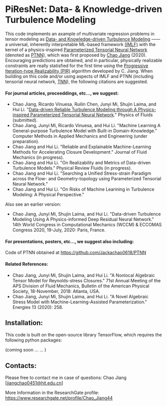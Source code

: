 # PiResNet: Data- & Knowledge-driven Turbulence Modeling
This code implements an axample of multivariate regression problems in tensor modeling as [Data- and Knowledge-driven Turbulence Modeling](https://github.com/Jackachao0618) —— a universal, inherently interpretable ML-based framework [(IMLF)]() with the kernel of a physics-inspired [Parameterized Tensorial Neural Network](https://github.com/Jackachao0618/PTNN) (denoted as [PTNN]()), which was first proposed by [Chao Jiang]() (2020). 
Encouraging predictions are obtained, and in particular, physically realizable constraints are really statisfied for the first time using the [Progressive Iteration-type Realizability (PIR)](https://github.com/Jackachao0618/PTNN) algorithm developed by C. Jiang. When building on this code and/or using aspects of IMLF and PTNN (including tensorial neural network, [TNN]()), the following citations are suggested.

#### For journal articles, proceeddings, etc..., we suggest:

* Chao Jiang, Ricardo Vinuesa, Ruilin Chen, Junyi Mi, Shujin Laima, and Hui Li. "[Data-driven Reliable Turbulence Modeling through A Physics-inspired Parameterized Tensorial Neural Network]()." Physics of Fluids (submitted).
* Chao Jiang, Junyi Mi, Ricardo Vinuesa, and Hui Li. "Machine Learning A General-purpose Turbulence Model with Built-in Domain-Knowledge." Computer Methods in Applied Mechanics and Engineering (under preparation).
* Chao Jiang and Hui Li. "Reliable and Explainable Machine-Learning Methods for Accelerating Closure Development." Journal of Fluid Mechanics (in progress).
* Chao Jiang and Hui Li. "On Realizability and Metrics of Data-driven Turbulence Models." Physical Review Fluids (in progress).
* Chao Jiang and Hui Li. "Searching a Unified Stress-strain Paradigm across the Flow- and Geometry-topology using Parameterized Tensorial Neural Network."
* Chao Jiang and Hui Li. "On Risks of Machine Learining in Turbulence Modeling: A Physical Perspective."

Also see an earlier version:

* Chao Jiang, Junyi Mi, Shujin Laima, and Hui Li. "Data-driven Turbulence Modeling Using A Physics-informed Deep Residual Neural Network." 14th World Congress in Computational Mechanics (WCCM) & ECCOMAS Congress 2020, 19-July, 2020: Paris, France.


#### For presentations, posters, etc..., we suggest also including:

Code of PTNN obtained at https://github.com/Jackachao0618/PTNN

#### Related References:

* Chao Jiang, Junyi Mi, Shujin Laima, and Hui Li. "A Nonlocal Algebraic Tensor Model for Reynolds-stress Closures." 71st Annual Meeting of the APS Division of Fluid Mechanics, Bulletin of the American Physical Society, 18-November, 2018: Atlanta, USA.
* Chao Jiang, Junyi Mi, Shujin Laima, and Hui Li. "A Novel Algebraic Stress Model with Machine-Learning-Assisted Parameterization." Energies 13 (2020): 258.



## Installation:

This code is built on the open-source library TensorFlow, which requires the following python packages:

(coming soon ... ... )

## Contacts:

Please free to contact me in case of questions:  Chao Jiang [jiangchao0451@hit.edu.cn]

More Information in the ResearchGate profile: 
https://www.researchgate.net/profile/Chao_Jiang44


